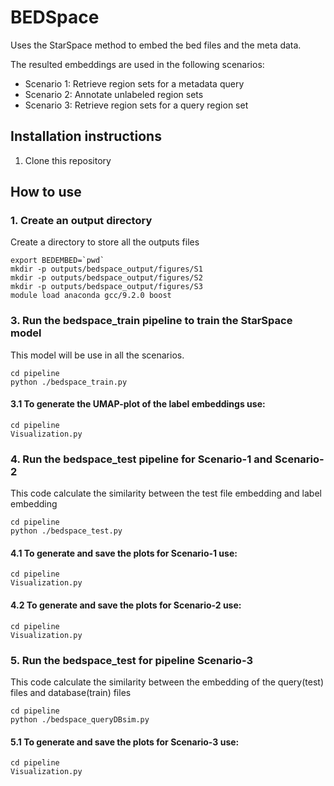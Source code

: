 # BEDSpace

Uses the StarSpace method to embed the bed files and the meta data.

The resulted embeddings are used in the following scenarios:

* Scenario 1: Retrieve region sets for a metadata query
* Scenario 2: Annotate unlabeled region sets
* Scenario 3: Retrieve region sets for a query region set



## Installation instructions

1. Clone this repository

## How to use

### 1. Create an output directory

Create a directory to store all the outputs files 

```
export BEDEMBED=`pwd`
mkdir -p outputs/bedspace_output/figures/S1
mkdir -p outputs/bedspace_output/figures/S2
mkdir -p outputs/bedspace_output/figures/S3
module load anaconda gcc/9.2.0 boost
```

### 3. Run the bedspace_train pipeline to train the StarSpace model

This model will be use in all the scenarios. 

```
cd pipeline
python ./bedspace_train.py 

```

#### 3.1 To generate the UMAP-plot of the label embeddings use:
```
cd pipeline
Visualization.py
```


### 4. Run the bedspace_test pipeline for Scenario-1 and Scenario-2

This code calculate the similarity between the test file embedding and label embedding 
```
cd pipeline
python ./bedspace_test.py

```

#### 4.1 To generate and save the plots for Scenario-1 use:
```
cd pipeline
Visualization.py
```

#### 4.2 To generate and save the plots for Scenario-2 use:
```
cd pipeline
Visualization.py
```


### 5. Run the bedspace_test for pipeline Scenario-3

This code calculate the similarity between the embedding of the query(test) files and database(train) files

```
cd pipeline
python ./bedspace_queryDBsim.py

```
#### 5.1 To generate and save the plots for Scenario-3 use:
```
cd pipeline
Visualization.py
```







